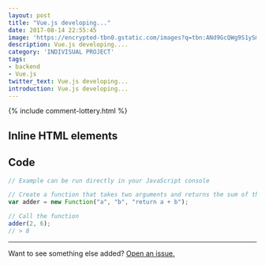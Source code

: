 ```yaml
---
layout: post
title: "Vue.js developing..."
date: 2017-08-14 22:55:45
image: 'https://encrypted-tbn0.gstatic.com/images?q=tbn:ANd9GcQWg9S1ySmh0PrfubQPKRTBmeYmLy38DuDmLRo6vyBEZkZfGM_N'
description: Vue.js developing....
category: 'INDIVISUAL PROJECT'
tags:
- backend
- Vue.js
twitter_text: Vue.js developing...
introduction: Vue.js developing...
---
```


{% include comment-lottery.html %}
## Inline HTML elements


## Code


```js
// Example can be run directly in your JavaScript console

// Create a function that takes two arguments and returns the sum of those arguments
var adder = new Function("a", "b", "return a + b");

// Call the function
adder(2, 6);
// > 8
```

-----

Want to see something else added? <a href="https://github.com/poole/poole/issues/new">Open an issue.</a>















